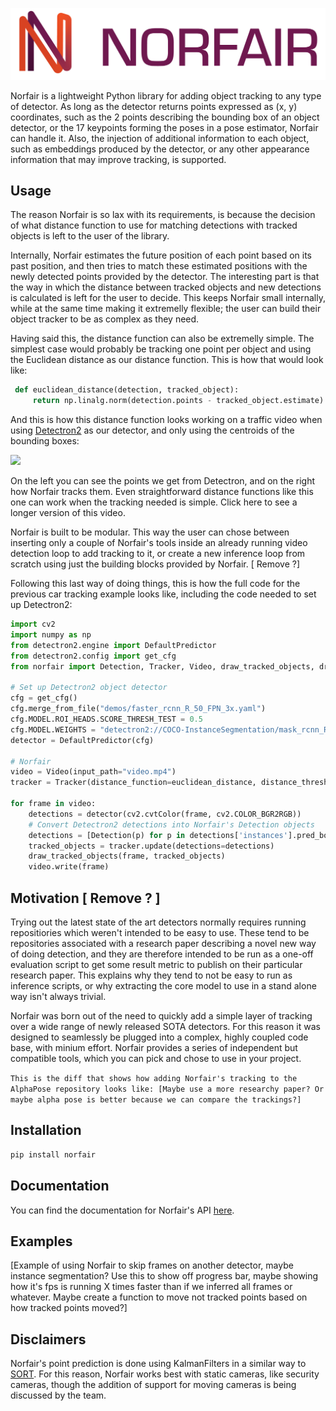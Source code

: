 ![Logo](docs/logo.png)

Norfair is a lightweight Python library for adding object tracking to any type of detector. As long as the detector returns points expressed as (x, y) coordinates, such as the 2 points describing the bounding box of an object detector, or the 17 keypoints forming the poses in a pose estimator, Norfair can handle it. Also, the injection of additional information to each object, such as embeddings produced by the detector, or any other appearance information that may improve tracking, is supported.

## Usage

The reason Norfair is so lax with its requirements, is because the decision of what distance function to use for matching detections with tracked objects is left to the user of the library.

Internally, Norfair estimates the future position of each point based on its past position, and then tries to match these estimated positions with the newly detected points provided by the detector. The interesting part is that the way in which the distance between tracked objects and new detections is calculated is left for the user to decide. This keeps Norfair small internally, while at the same time making it extremelly flexible; the user can build their object tracker to be as complex as they need.

Having said this, the distance function can also be extremelly simple. The simplest case would probably be tracking one point per object and using the Euclidean distance as our distance function. This is how that would look like:

```python
 def euclidean_distance(detection, tracked_object):
     return np.linalg.norm(detection.points - tracked_object.estimate)
```

And this is how this distance function looks working on a traffic video when using [Detectron2](https://detectron2.readthedocs.io/tutorials/install.html) as our detector, and only using the centroids of the bounding boxes:

![](docs/traffic.gif)

On the left you can see the points we get from Detectron, and on the right how Norfair tracks them. Even straightforward distance functions like this one can work when the tracking needed is simple. Click here to see a longer version of this video.

Norfair is built to be modular. This way the user can chose between inserting only a couple of Norfair's tools inside an already running video detection loop to add tracking to it, or create a new inference loop from scratch using just the building blocks provided by Norfair. [ Remove ?]

Following this last way of doing things, this is how the full code for the previous car tracking example looks like, including the code needed to set up Detectron2:

```python
import cv2
import numpy as np
from detectron2.engine import DefaultPredictor
from detectron2.config import get_cfg
from norfair import Detection, Tracker, Video, draw_tracked_objects, draw_points

# Set up Detectron2 object detector
cfg = get_cfg()
cfg.merge_from_file("demos/faster_rcnn_R_50_FPN_3x.yaml")
cfg.MODEL.ROI_HEADS.SCORE_THRESH_TEST = 0.5
cfg.MODEL.WEIGHTS = "detectron2://COCO-InstanceSegmentation/mask_rcnn_R_50_FPN_3x/137849600/model_final_f10217.pkl"
detector = DefaultPredictor(cfg)

# Norfair
video = Video(input_path="video.mp4")
tracker = Tracker(distance_function=euclidean_distance, distance_threshold=20)

for frame in video:
    detections = detector(cv2.cvtColor(frame, cv2.COLOR_BGR2RGB))
    # Convert Detectron2 detections into Norfair's Detection objects
    detections = [Detection(p) for p in detections['instances'].pred_boxes.get_centers().cpu().numpy()]
    tracked_objects = tracker.update(detections=detections)
    draw_tracked_objects(frame, tracked_objects)
    video.write(frame)
```

## Motivation [ Remove ? ]

Trying out the latest state of the art detectors normally requires running repositiories which weren't intended to be easy to use. These tend to be repositories associated with a research paper describing a novel new way of doing detection, and they are therefore intended to be run as a one-off evaluation script to get some result metric to publish on their particular research paper. This explains why they tend to not be easy to run as inference scripts, or why extracting the core model to use in a stand alone way isn't always trivial.

Norfair was born out of the need to quickly add a simple layer of tracking over a wide range of newly released SOTA detectors. For this reason it was designed to seamlessly be plugged into a complex, highly coupled code base, with minium effort. Norfair provides a series of independent but compatible tools, which you can pick and chose to use in your project.

```This is the diff that shows how adding Norfair's tracking to the AlphaPose repository looks like: [Maybe use a more researchy paper? Or maybe alpha pose is better because we can compare the trackings?]```

## Installation

```bash
pip install norfair
```

## Documentation

You can find the documentation for Norfair's API [here](docs/API.md).

## Examples

[Example of using Norfair to skip frames on another detector, maybe instance segmentation? Use this to show off progress bar, maybe showing how it's fps is running X times faster than if we inferred all frames or whatever. Maybe create a function to move not tracked points based on how tracked points moved?]

## Disclaimers

Norfair's point prediction is done using KalmanFilters in a similar way to [SORT](https://arxiv.org/pdf/1602.00763.pdf). For this reason, Norfair works best with static cameras, like security cameras, though the addition of support for moving cameras is being discussed by the team.

